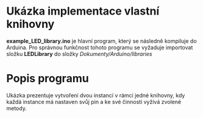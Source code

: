 # Ukázka implementace vlastní knihovny
**example_LED_library.ino** je hlavní program, který se následně kompiluje do Arduina. Pro správnou funkčnost tohoto programu se vyžaduje importovat složku **LEDLibrary** do složky _Dokumenty/Arduino/libraries_
# Popis programu
Ukázka prezentuje vytvoření dvou instancí v rámci jedné knihovny, kdy každá instance má nastaven svůj pin a ke své činnosti vyžívá zvolené metody.
